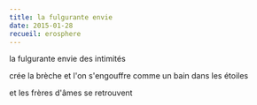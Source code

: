```yaml
---
title: la fulgurante envie
date: 2015-01-28
recueil: erosphere
---
```


la fulgurante envie
des intimités

crée la brèche et l'on s'engouffre
comme un bain dans les étoiles

et les frères d'âmes se retrouvent
